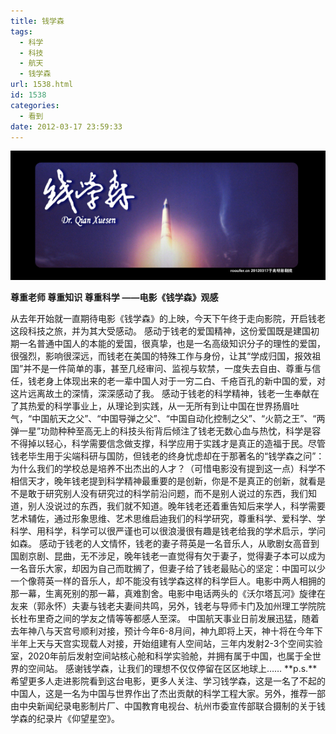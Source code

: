 ```yaml
---
title: 钱学森
tags:
  - 科学
  - 科技
  - 航天
  - 钱学森
url: 1538.html
id: 1538
categories:
  - 看到
date: 2012-03-17 23:59:33
---
```


[![](/images/uploads/2012/03/钱学森.jpg "钱学森")](/images/uploads/2012/03/钱学森.jpg)

**尊重老师 尊重知识 尊重科学** **——电影《钱学森》观感**

从去年开始就一直期待电影《钱学森》的上映，今天下午终于走向影院，开启钱老这段科技之旅，并为其大受感动。 感动于钱老的爱国精神，这份爱国既是建国初期一名普通中国人的本能的爱国，很真挚，也是一名高级知识分子的理性的爱国，很强烈，影响很深远，而钱老在美国的特殊工作与身份，让其“学成归国，报效祖国”并不是一件简单的事，甚至几经审问、监视与软禁，一度失去自由、尊重与信任，钱老身上体现出来的老一辈中国人对于一穷二白、千疮百孔的新中国的爱，对这片远离故土的深情，深深感动了我。 感动于钱老的科学精神，钱老一生奉献在了其热爱的科学事业上，从理论到实践，从一无所有到让中国在世界扬眉吐气，“中国航天之父”、“中国导弹之父”、“中国自动化控制之父”、“火箭之王”、“两弹一星”功勋种种至高无上的科技头衔背后倾注了钱老无数心血与热忱，科学是容不得掉以轻心，科学需要信念做支撑，科学应用于实践才是真正的造福于民。尽管钱老毕生用于尖端科研与国防，但钱老的终身忧虑却在于那著名的“钱学森之问”：为什么我们的学校总是培养不出杰出的人才？（可惜电影没有提到这一点）科学不相信天才，晚年钱老提到科学精神最重要的是创新，你是不是真正的创新，就看是不是敢于研究别人没有研究过的科学前沿问题，而不是别人说过的东西，我们知道，别人没说过的东西，我们就不知道。晚年钱老还着重告知后来学人，科学需要艺术辅佐，通过形象思维、艺术思维启迪我们的科学研究，尊重科学、爱科学、学科学、用科学，科学可以很严谨也可以很浪漫很有趣是钱老给我的学术启示，学问如森。 感动于钱老的人文情怀，钱老的妻子蒋英是一名音乐人，从歌剧女高音到国剧京剧、昆曲，无不涉足，晚年钱老一直觉得有欠于妻子，觉得妻子本可以成为一名音乐大家，却因为自己而耽搁了，但妻子给了钱老最贴心的坚定：中国可以少一个像蒋英一样的音乐人，却不能没有钱学森这样的科学巨人。电影中两人相拥的那一幕，生离死别的那一幕，真难割舍。电影中电话两头的《沃尔塔瓦河》旋律在友来（郭永怀）夫妻与钱老夫妻间共鸣，另外，钱老与导师卡门及加州理工学院院长杜布里奇之间的学友之情等等都感人至深。 中国航天事业日前发展迅猛，随着去年神八与天宫号顺利对接，预计今年6-8月间，神九即将上天，神十将在今年下半年上天与天宫实现载人对接，开始组建有人空间站，三年内发射2-3个空间实验室，2020年前后发射空间站核心舱和科学实验舱，并拥有属于中国，也属于全世界的空间站。 感谢钱学森，让我们的理想不仅仅停留在区区地球上…… **p.s.**希望更多人走进影院看到这台电影，更多人关注、学习钱学森，这是一名了不起的中国人，这是一名为中国与世界作出了杰出贡献的科学工程大家。另外，推荐一部由中央新闻纪录电影制片厂、中国教育电视台、杭州市委宣传部联合摄制的关于钱学森的纪录片《仰望星空》。